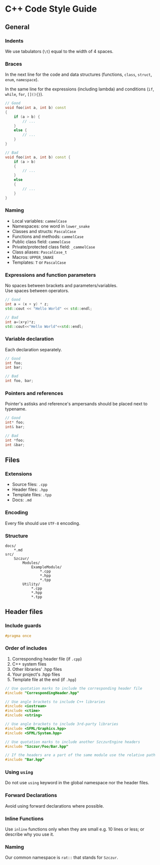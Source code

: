 
# C++ Code Style Guide



## General



### Indents

We use tabulators (`\t`) equal to the width of 4 spaces.



### Braces

In the next line for the code and data structures (functions, `class`, `struct`, `enum`, `namespace`).

In the same line for the expressions (including lambda) and conditions (`if`, `while`, `for`, `[](){}`).

```cpp
// Good
void foo(int a, int b) const
{
	if (a > b) {
		// ...
	}
	else {
		// ...
	}
}

// Bad
void foo(int a, int b) const {
	if (a > b)
	{
		// ...
	}
	else
	{
		// ...
	}
}
```



### Naming

* Local variables: `cammelCase`
* Namespaces: one word in `lower_snake`
* Classes and structs: `PascalCase`
* Functions and methods: `cammelCase`
* Public class field: `cammelCase`
* Private/protected class field: `_cammelCase`
* Class aliases: `PascalCase_t`
* Macros: `UPPER_SNAKE`
* Templates: `T` or `PascalCase`



### Expressions and function parameters

No spaces between brackets and parameters/variables.  
Use spaces between operators.

```cpp
// Good
int a = (x + y) * z;
std::cout << "Hello World" << std::endl;

// Bad
int a=(x+y)*z;
std::cout<<"Hello World"<<std::endl;
```



### Variable declaration

Each declaration separately.

```cpp
// Good
int foo;
int bar;

// Bad
int foo, bar;
```



### Pointers and references

Pointer's astisks and reference's ampersands should be placed next to typename.

```cpp
// Good
int* foo;
int& bar;

// Bad
int *foo;
int &bar;
```



## Files



### Extensions

* Source files: `.cpp`
* Header files: `.hpp`
* Template files: `.tpp`
* Docs: `.md`



### Encoding

Every file should use `UTF-8` encoding.



### Structure

```
docs/
	*.md
src/
	Szczur/
		Modules/
			ExampleModule/
				*.cpp
				*.hpp
				*.tpp
		Utility/
			*.cpp
			*.hpp
			*.tpp
```



## Header files



### Include guards

```cpp
#pragma once
```



### Order of includes

1. Corresponding header file (if `.cpp`)
2. C++ system files
3. Other libraries' .hpp files
4. Your project's .hpp files
5. Template file at the end (if `.hpp`)



```cpp
// Use quotation marks to include the corresponding header file
#include "CorrespondingHeader.hpp"

// Use angle brackets to include C++ libraries
#include <iostream>
#include <ctime>
#include <string>

// Use angle brackets to include 3rd-party libraries
#include <SFML/Graphics.hpp>
#include <SFML/System.hpp>

// Use quotation marks to include another SzczurEngine headers
#include "Szczur/Foo/Bar.hpp"

// If the headers are a part of the same module use the relative path
#include "Bar.hpp"
```



### Using `using`

Do not use `using` keyword in the global namespace nor the header files.



### Forward Declarations

Avoid using forward declarations where possible.



### Inline Functions

Use `inline` functions only when they are small e.g. 10 lines or less; or describe why you use it.



### Naming

Our common namespace is `rat::` that stands for `Szczur`.
